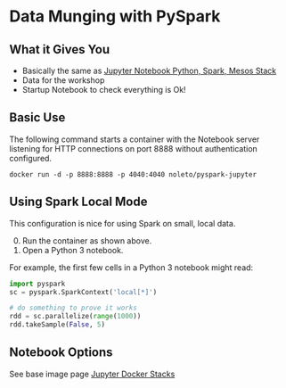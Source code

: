 # Data Munging with PySpark
	
## What it Gives You

* Basically the same as [Jupyter Notebook Python, Spark, Mesos Stack](https://jupyter-docker-stacks.readthedocs.io/en/latest/using/specifics.html#apache-spark)
* Data for the workshop
* Startup Notebook to check everything is Ok!

## Basic Use

The following command starts a container with the Notebook server listening for HTTP connections on port 8888 without authentication configured.

```
docker run -d -p 8888:8888 -p 4040:4040 noleto/pyspark-jupyter
```

## Using Spark Local Mode

This configuration is nice for using Spark on small, local data.

0. Run the container as shown above.
2. Open a Python 3 notebook.

For example, the first few cells in a Python 3 notebook might read:

```python
import pyspark
sc = pyspark.SparkContext('local[*]')

# do something to prove it works
rdd = sc.parallelize(range(1000))
rdd.takeSample(False, 5)
```

## Notebook Options

See base image page [Jupyter Docker Stacks](https://jupyter-docker-stacks.readthedocs.io/en/latest/index.html) 